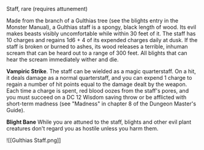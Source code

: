 Staff, rare (requires attunement)

Made from the branch of a Gulthias tree (see the blights entry in the Monster Manual), a Gulthias staff is a spongy, black length of wood. Its evil makes beasts visibly uncomfortable while within 30 feet of it. The staff has 10 charges and regains 1d6 + 4 of its expended charges daily at dusk. If the staff is broken or burned to ashes, its wood releases a terrible, inhuman scream that can be heard out to a range of 300 feet. All blights that can hear the scream immediately wither and die.

**Vampiric Strike**. 
The staff can be wielded as a magic quarterstaff. On a hit, it deals damage as a normal quarterstaff, and you can expend 1 charge to regain a number of hit points equal to the damage dealt by the weapon. Each time a charge is spent, red blood oozes from the staff's pores, and you must succeed on a DC 12 Wisdom saving throw or be afflicted with short-term madness (see "Madness" in chapter 8 of the Dungeon Master's Guide).

**Blight Bane**
While you are attuned to the staff, blights and other evil plant creatures don't regard you as hostile unless you harm them.

![[Gulthias Staff.png]]
